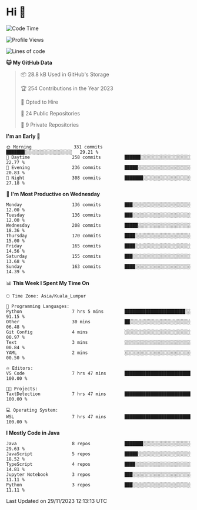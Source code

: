 <h1>Hi 👋</h1>

<!--START_SECTION:waka-->
![Code Time](http://img.shields.io/badge/Code%20Time-440%20hrs%201%20min-blue)

![Profile Views](http://img.shields.io/badge/Profile%20Views-13-blue)

![Lines of code](https://img.shields.io/badge/From%20Hello%20World%20I%27ve%20Written-1.2%20million%20lines%20of%20code-blue)

**🐱 My GitHub Data** 

> 📦 28.8 kB Used in GitHub's Storage 
 > 
> 🏆 254 Contributions in the Year 2023
 > 
> 💼 Opted to Hire
 > 
> 📜 24 Public Repositories 
 > 
> 🔑 9 Private Repositories 
 > 
**I'm an Early 🐤** 

```text
🌞 Morning                331 commits         ███████░░░░░░░░░░░░░░░░░░   29.21 % 
🌆 Daytime                258 commits         ██████░░░░░░░░░░░░░░░░░░░   22.77 % 
🌃 Evening                236 commits         █████░░░░░░░░░░░░░░░░░░░░   20.83 % 
🌙 Night                  308 commits         ███████░░░░░░░░░░░░░░░░░░   27.18 % 
```
📅 **I'm Most Productive on Wednesday** 

```text
Monday                   136 commits         ███░░░░░░░░░░░░░░░░░░░░░░   12.00 % 
Tuesday                  136 commits         ███░░░░░░░░░░░░░░░░░░░░░░   12.00 % 
Wednesday                208 commits         █████░░░░░░░░░░░░░░░░░░░░   18.36 % 
Thursday                 170 commits         ████░░░░░░░░░░░░░░░░░░░░░   15.00 % 
Friday                   165 commits         ████░░░░░░░░░░░░░░░░░░░░░   14.56 % 
Saturday                 155 commits         ███░░░░░░░░░░░░░░░░░░░░░░   13.68 % 
Sunday                   163 commits         ████░░░░░░░░░░░░░░░░░░░░░   14.39 % 
```


📊 **This Week I Spent My Time On** 

```text
🕑︎ Time Zone: Asia/Kuala_Lumpur

💬 Programming Languages: 
Python                   7 hrs 5 mins        ███████████████████████░░   91.15 % 
Other                    30 mins             ██░░░░░░░░░░░░░░░░░░░░░░░   06.48 % 
Git Config               4 mins              ░░░░░░░░░░░░░░░░░░░░░░░░░   00.97 % 
Text                     3 mins              ░░░░░░░░░░░░░░░░░░░░░░░░░   00.84 % 
YAML                     2 mins              ░░░░░░░░░░░░░░░░░░░░░░░░░   00.50 % 

🔥 Editors: 
VS Code                  7 hrs 47 mins       █████████████████████████   100.00 % 

🐱‍💻 Projects: 
TaxtDetection            7 hrs 47 mins       █████████████████████████   100.00 % 

💻 Operating System: 
WSL                      7 hrs 47 mins       █████████████████████████   100.00 % 
```

**I Mostly Code in Java** 

```text
Java                     8 repos             ███████░░░░░░░░░░░░░░░░░░   29.63 % 
JavaScript               5 repos             █████░░░░░░░░░░░░░░░░░░░░   18.52 % 
TypeScript               4 repos             ████░░░░░░░░░░░░░░░░░░░░░   14.81 % 
Jupyter Notebook         3 repos             ███░░░░░░░░░░░░░░░░░░░░░░   11.11 % 
Python                   3 repos             ███░░░░░░░░░░░░░░░░░░░░░░   11.11 % 
```




 Last Updated on 29/11/2023 12:13:13 UTC
<!--END_SECTION:waka-->

